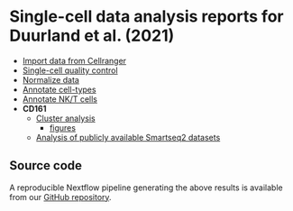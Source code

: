 # Single-cell data analysis reports for Duurland et al. (2021)

 * [Import data from Cellranger](01_process_counts.html)
 * [Single-cell quality control](02_filter_data.html)
 * [Normalize data](03_normalize.html)
 * [Annotate cell-types](04_annotate_cell_types.html)
 * [Annotate NK/T cells](05_prepare_adata_nk_t.html)
 * **CD161**
    * [Cluster analysis](41_cluster_analysis_cd161.html)
      * [figures](41_cluster_analysis_cd161.zip)
    * [Analysis of publicly available Smartseq2 datasets](43_public_data_cd161.html)

## Source code
A reproducible Nextflow pipeline generating
the above results is available from our [GitHub repository](https://github.com/icbi-lab/duurland2021_paper).


